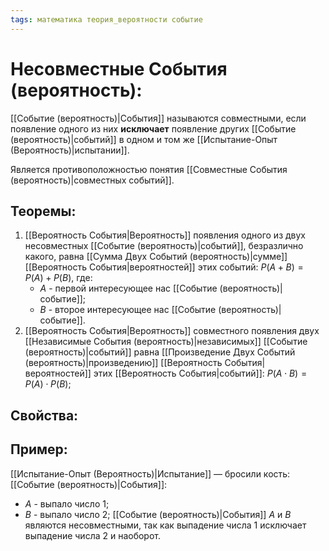```yaml
---
tags: математика теория_вероятности событие
---
```

# Несовместные События (вероятность):
[[Событие (вероятность)|События]] называются совместными, если появление одного из них **исключает** появление других [[Событие (вероятность)|событий]] в одном и том же [[Испытание-Опыт (Вероятность)|испытании]].

Является противоположностью понятия [[Совместные События (вероятность)|совместных событий]].

## Теоремы:
1) [[Вероятность События|Вероятность]] появления одного из двух несовместных [[Событие (вероятность)|событий]], безразлично какого, равна [[Сумма Двух Событий (вероятность)|сумме]] [[Вероятность События|вероятностей]] этих событий: $P(A+B) = P(A) + P(B)$, где:
	* $A$ - первой интересующее нас [[Событие (вероятность)|событие]];
	* $B$ - второе интересующее нас [[Событие (вероятность)|событие]].
2) [[Вероятность События|Вероятность]] совместного появления двух [[Независимые События (вероятность)|независимых]] [[Событие (вероятность)|событий]] равна [[Произведение Двух Событий (вероятность)|произведению]] [[Вероятность События|вероятностей]] этих [[Вероятность События|событий]]: $P(A \cdot B) = P(A) \cdot P(B)$;

## Свойства:

## Пример:
[[Испытание-Опыт (Вероятность)|Испытание]] — бросили кость:
[[Событие (вероятность)|События]]:
* $A$ - выпало число 1;
* $B$ - выпало число 2;
[[Событие (вероятность)|События]] $A$ и $B$ являются несовместными, так как выпадение числа 1 исключает выпадение числа 2 и наоборот.